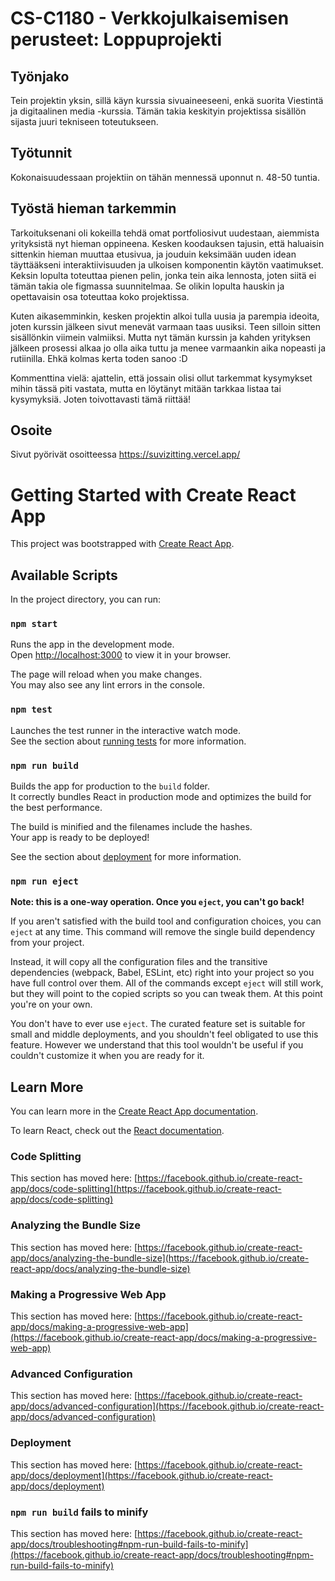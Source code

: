# CS-C1180 - Verkkojulkaisemisen perusteet: Loppuprojekti

## Työnjako

Tein projektin yksin, sillä käyn kurssia sivuaineeseeni, enkä suorita Viestintä ja digitaalinen media -kurssia.
Tämän takia keskityin projektissa sisällön sijasta juuri tekniseen toteutukseen.

## Työtunnit

Kokonaisuudessaan projektiin on tähän mennessä uponnut n. 48-50 tuntia.

## Työstä hieman tarkemmin

Tarkoituksenani oli kokeilla tehdä omat portfoliosivut uudestaan, aiemmista yrityksistä nyt hieman oppineena.
Kesken koodauksen tajusin, että haluaisin sittenkin hieman muuttaa etusivua, ja jouduin keksimään uuden idean täyttääkseni interaktiivisuuden ja ulkoisen komponentin käytön vaatimukset.
Keksin lopulta toteuttaa pienen pelin, jonka tein aika lennosta, joten siitä ei tämän takia ole figmassa suunnitelmaa. Se olikin lopulta hauskin ja opettavaisin osa toteuttaa koko projektissa.

Kuten aikasemminkin, kesken projektin alkoi tulla uusia ja parempia ideoita, joten kurssin jälkeen sivut menevät varmaan taas uusiksi. Teen silloin sitten sisällönkin viimein valmiiksi. Mutta nyt tämän kurssin ja kahden yrityksen jälkeen prosessi alkaa jo olla aika tuttu ja menee varmaankin aika nopeasti ja rutiinilla. Ehkä kolmas kerta toden sanoo :D

Kommenttina vielä: ajattelin, että jossain olisi ollut tarkemmat kysymykset mihin tässä piti vastata, mutta en löytänyt mitään tarkkaa listaa tai kysymyksiä. Joten toivottavasti tämä riittää!
 
## Osoite

Sivut pyörivät osoitteessa https://suvizitting.vercel.app/


# Getting Started with Create React App

This project was bootstrapped with [Create React App](https://github.com/facebook/create-react-app).

## Available Scripts

In the project directory, you can run:

### `npm start`

Runs the app in the development mode.\
Open [http://localhost:3000](http://localhost:3000) to view it in your browser.

The page will reload when you make changes.\
You may also see any lint errors in the console.

### `npm test`

Launches the test runner in the interactive watch mode.\
See the section about [running tests](https://facebook.github.io/create-react-app/docs/running-tests) for more information.

### `npm run build`

Builds the app for production to the `build` folder.\
It correctly bundles React in production mode and optimizes the build for the best performance.

The build is minified and the filenames include the hashes.\
Your app is ready to be deployed!

See the section about [deployment](https://facebook.github.io/create-react-app/docs/deployment) for more information.

### `npm run eject`

**Note: this is a one-way operation. Once you `eject`, you can't go back!**

If you aren't satisfied with the build tool and configuration choices, you can `eject` at any time. This command will remove the single build dependency from your project.

Instead, it will copy all the configuration files and the transitive dependencies (webpack, Babel, ESLint, etc) right into your project so you have full control over them. All of the commands except `eject` will still work, but they will point to the copied scripts so you can tweak them. At this point you're on your own.

You don't have to ever use `eject`. The curated feature set is suitable for small and middle deployments, and you shouldn't feel obligated to use this feature. However we understand that this tool wouldn't be useful if you couldn't customize it when you are ready for it.

## Learn More

You can learn more in the [Create React App documentation](https://facebook.github.io/create-react-app/docs/getting-started).

To learn React, check out the [React documentation](https://reactjs.org/).

### Code Splitting

This section has moved here: [https://facebook.github.io/create-react-app/docs/code-splitting](https://facebook.github.io/create-react-app/docs/code-splitting)

### Analyzing the Bundle Size

This section has moved here: [https://facebook.github.io/create-react-app/docs/analyzing-the-bundle-size](https://facebook.github.io/create-react-app/docs/analyzing-the-bundle-size)

### Making a Progressive Web App

This section has moved here: [https://facebook.github.io/create-react-app/docs/making-a-progressive-web-app](https://facebook.github.io/create-react-app/docs/making-a-progressive-web-app)

### Advanced Configuration

This section has moved here: [https://facebook.github.io/create-react-app/docs/advanced-configuration](https://facebook.github.io/create-react-app/docs/advanced-configuration)

### Deployment

This section has moved here: [https://facebook.github.io/create-react-app/docs/deployment](https://facebook.github.io/create-react-app/docs/deployment)

### `npm run build` fails to minify

This section has moved here: [https://facebook.github.io/create-react-app/docs/troubleshooting#npm-run-build-fails-to-minify](https://facebook.github.io/create-react-app/docs/troubleshooting#npm-run-build-fails-to-minify)
